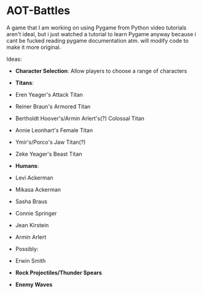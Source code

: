 # AOT-Battles

A game that I am working on using Pygame from Python
video tutorials aren't ideal, but i just watched a tutorial to learn Pygame anyway because i cant be fucked reading pygame documentation atm.
will modify code to make it more original.


Ideas:

- **Character Selection**: Allow players to choose a range of characters
- **Titans**:
- Eren Yeager's Attack Titan
- Reiner Braun's Armored Titan
- Bertholdt Hoover's/Armin Arlert's(?) Colossal Titan
- Annie Leonhart's Female Titan
- Ymir's/Porco's Jaw Titan(?)
- Zeke Yeager's Beast Titan

- **Humans**:
- Levi Ackerman
- Mikasa Ackerman
- Sasha Braus
- Connie Springer
- Jean Kirstein
- Armin Arlert

- Possibly:
- Erwin Smith

- **Rock Projectiles/Thunder Spears**
- **Enemy Waves**


